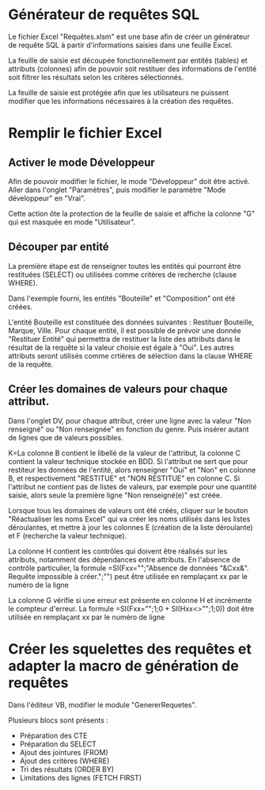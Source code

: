 <h1>Générateur de requêtes SQL</h1>
<p>Le fichier Excel "Requêtes.xlsm" est une base afin de créer un générateur de requête SQL à partir d'informations saisies dans une feuille Excel.</p>
<p>La feuille de saisie est découpée fonctionnellement par entités (tables) et attributs (colonnes) afin de pouvoir soit restituer des informations de l'entité soit filtrer les résultats selon les critères sélectionnés.</p>
<p>La feuille de saisie est protégée afin que les utilisateurs ne puissent modifier que les informations nécessaires à la création des requêtes.</p>
<h1>Remplir le fichier Excel</h1>
<h2>Activer le mode Développeur</h2>
<p>Afin de pouvoir modifier le fichier, le mode "Développeur" doit être activé. Aller dans l'onglet "Paramètres", puis modifier le paramètre "Mode développeur" en "Vrai".</p>
<p>Cette action ôte la protection de la feuille de saisie et affiche la colonne "G" qui est masquée en mode "Utilisateur".</p>
<h2>Découper par entité</h2>
<p>La première étape est de renseigner toutes les entités qui pourront être restituées (SELECT) ou utilisées comme critères de recherche (clause WHERE).</p>
<p>Dans l'exemple fourni, les entités "Bouteille" et "Composition" ont été créées.</p>
<p>L'entité Bouteille est constituée des données suivantes : Restituer Bouteille, Marque, Ville. Pour chaque entité, il est possible de prévoir une donnée "Restituer Entité" qui permettra de restituer la liste des attributs dans le résultat de la requête si la valeur choisie est égale à "Oui". Les autres attributs seront utilisés comme crtières de sélection dans la clause WHERE de la requête.</p>
<h2>Créer les domaines de valeurs pour chaque attribut.</h2>
<p>Dans l'onglet DV, pour chaque attribut, créer une ligne avec la valeur "Non renseigné" ou "Non renseignée" en fonction du genre. Puis insérer autant de lignes que de valeurs possibles.</p>
<p>K=La colonne B contient le libellé de la valeur de l'attribut, la colonne C contient la valeur technique stockée en BDD. Si l'attribut ne sert que pour restiteur les données de l'entité, alors renseigner "Oui" et "Non" en colonne B, et respectivement "RESTITUE" et "NON RESTITUE" en colonne C. Si l'attribut ne contient pas de listes de valeurs, par exemple pour une quantité saisie, alors seule la première ligne "Non renseigné(e)" est créée.</p>
<p>Lorsque tous les domaines de valeurs ont été créés, cliquer sur le bouton "Réactualiser les noms Excel" qui va créer les noms utilisés dans les listes déroulantes, et mettre à jour les colonnes E (création de la liste déroulante) et F (recherche la valeur technique).</p>
<p>La colonne H contient les contrôles qui doivent être réalisés sur les attributs, notamment des dépendances entre attributs. En l'absence de contrôle particulier, la formule =SI(Fxx="";"Absence de données "&Cxx&". Requête impossible à créer.";"") peut être utilisée en remplaçant xx par le numéro de la ligne</p>
<p>La colonne G vérifie si une erreur est présente en colonne H et incrémente le compteur d'erreur. La formule =SI(Fxx="";1;0 + SI(Hxx<>"";1;0)) doit être utilisée en remplaçant xx par le numéro de ligne</p>
<h1>Créer les squelettes des requêtes et adapter la macro de génération de requêtes</h1>
<p>Dans l'éditeur VB, modifier le module "GenererRequetes".</p>
<p>Plusieurs blocs sont présents&nbsp;:</p>
<ul><li>Préparation des CTE</li><li>Préparation du SELECT</li><li>Ajout des jointures (FROM)</li><li>Ajout des critères (WHERE)</li><li>Tri des résultats (ORDER BY)</li><li>Limitations des lignes (FETCH FIRST)</li></ul>

